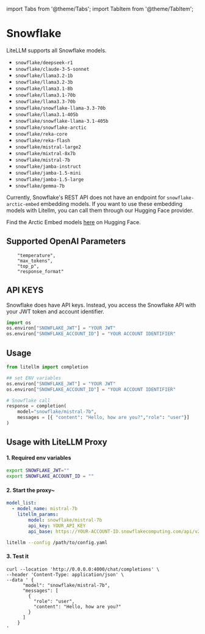 import Tabs from '@theme/Tabs';
import TabItem from '@theme/TabItem';


# Snowflake
LiteLLM supports all Snowflake models.
- `snowflake/deepseek-r1`
- `snowflake/claude-3-5-sonnet`
- `snowflake/llama3.2-1b`
- `snowflake/llama3.2-3b`
- `snowflake/llama3.1-8b`
- `snowflake/llama3.1-70b`
- `snowflake/llama3.3-70b`
- `snowflake/snowflake-llama-3.3-70b`
- `snowflake/llama3.1-405b`
- `snowflake/snowflake-llama-3.1-405b`
- `snowflake/snowflake-arctic`
- `snowflake/reka-core`
- `snowflake/reka-flash`
- `snowflake/mistral-large2`
- `snowflake/mixtral-8x7b`
- `snowflake/mistral-7b`
- `snowflake/jamba-instruct`
- `snowflake/jamba-1.5-mini`
- `snowflake/jamba-1.5-large`
- `snowflake/gemma-7b`

Currently, Snowflake's REST API does not have an endpoint for `snowflake-arctic-embed` embedding models. If you want to use these embedding models with Litellm, you can call them through our Hugging Face provider. 

Find the Arctic Embed models [here](https://huggingface.co/collections/Snowflake/arctic-embed-661fd57d50fab5fc314e4c18) on Hugging Face.
## Supported OpenAI Parameters
```
    "temperature",
    "max_tokens",
    "top_p",
    "response_format"
```

## API KEYS

Snowflake does have API keys. Instead, you access the Snowflake API with your JWT token and account identifier.

```python
import os 
os.environ["SNOWFLAKE_JWT"] = "YOUR JWT"
os.environ["SNOWFLAKE_ACCOUNT_ID"] = "YOUR ACCOUNT IDENTIFIER"
```
## Usage

```python
from litellm import completion

## set ENV variables
os.environ["SNOWFLAKE_JWT"] = "YOUR JWT"
os.environ["SNOWFLAKE_ACCOUNT_ID"] = "YOUR ACCOUNT IDENTIFIER"

# Snowflake call
response = completion(
    model="snowflake/mistral-7b", 
    messages = [{ "content": "Hello, how are you?","role": "user"}]
)
```

## Usage with LiteLLM Proxy 

#### 1. Required env variables
```bash
export SNOWFLAKE_JWT=""
export SNOWFLAKE_ACCOUNT_ID = ""
```

#### 2. Start the proxy~
```yaml
model_list:
  - model_name: mistral-7b
    litellm_params:
        model: snowflake/mistral-7b
        api_key: YOUR_API_KEY
        api_base: https://YOUR-ACCOUNT-ID.snowflakecomputing.com/api/v2/cortex/inference:complete

```

```bash
litellm --config /path/to/config.yaml
```

#### 3. Test it
```shell
curl --location 'http://0.0.0.0:4000/chat/completions' \
--header 'Content-Type: application/json' \
--data ' {
      "model": "snowflake/mistral-7b",
      "messages": [
        {
          "role": "user",
          "content": "Hello, how are you?"
        }
      ]
    }
'
```
